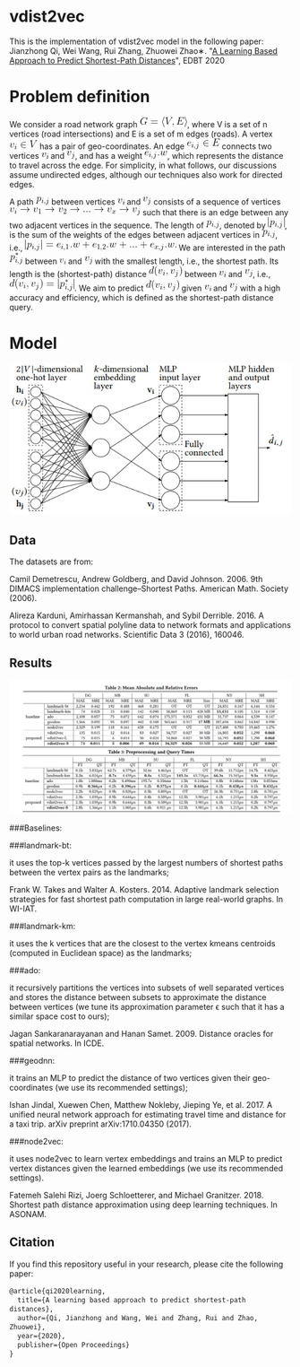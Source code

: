 # vdist2vec
This is the implementation of vdist2vec model in the following paper: \
Jianzhong Qi, Wei Wang, Rui Zhang, Zhuowei Zhao∗. "[A Learning Based Approach to Predict Shortest-Path Distances](https://openproceedings.org/2020/conf/edbt/paper_215.pdf)", EDBT 2020

# Problem definition

We consider a road network graph <img src=./equations/eq1.gif>, where V is a set of n vertices  (road intersections)  and E is a set of m edges (roads). 
A vertex <img src=./equations/eq2.gif> has a pair of geo-coordinates. An edge <img src=./equations/eq3.gif> connects two vertices <img src=./equations/vi.gif> and <img src=./equations/vj.gif>, and has a weight <img src=./equations/eq4.gif>, which represents the  distance to travel across the edge. For simplicity, in what follows, our discussions assume undirected edges, although our techniques also work for directed edges. 

A path <img src=./equations/eq5.gif> between vertices 
<img src=./equations/vi.gif> and <img src=./equations/vj.gif> consists of a sequence of vertices <img src=./equations/eq6.gif> 
such that there is an edge between any two adjacent vertices in the sequence.  The length of <img src=./equations/eq5.gif>, denoted by <img src=./equations/eq7.gif>, is the sum of the weights of the edges between  adjacent vertices in <img src=./equations/eq5.gif>, i.e., 
<img src=./equations/eq8.gif>
We are interested in the path  <img src=./equations/eq9.gif> between <img height="10" src=./equations/vi.gif> and <img src=./equations/vj.gif> with the smallest length, i.e., the shortest path. 
Its length is the (shortest-path) distance <img src=./equations/eq10.gif> between <img src=./equations/vi.gif> and <img src=./equations/vj.gif>, i.e., 
<img src=./equations/eq11.gif>.
We aim to predict <img src=./equations/eq10.gif> given <img src=./equations/vi.gif> and <img src=./equations/vj.gif> with a high accuracy and efficiency, which is defined as the shortest-path distance query. 
# Model
<p align="center">
  <img src=./figure/model.PNG>
</p>

## Data
The datasets are from:

Camil Demetrescu, Andrew Goldberg, and David Johnson. 2006. 9th DIMACS implementation challenge–Shortest Paths. American Math. Society (2006).

Alireza Karduni, Amirhassan Kermanshah, and Sybil Derrible. 2016. A protocol to convert spatial polyline data to network formats and applications to world urban road networks. Scientific Data 3 (2016), 160046.

## Results
<p align="center">
  <img src=./figure/results.PNG>
</p>

###Baselines:

###landmark-bt:

it uses the top-k vertices passed by the largest numbers of shortest paths between the vertex pairs as the landmarks; 

Frank W. Takes and Walter A. Kosters. 2014. Adaptive landmark selection
strategies for fast shortest path computation in large real-world graphs. In
WI-IAT.

###landmark-km: 

it uses the k vertices that are the closest to the vertex kmeans centroids (computed in Euclidean space) as the landmarks;

###ado:

it recursively partitions the vertices into subsets of well separated vertices and stores the distance between subsets to
approximate the distance between vertices (we tune its approximation parameter ϵ such that it has a similar space cost to ours);

Jagan Sankaranarayanan and Hanan Samet. 2009. Distance oracles for spatial
networks. In ICDE.

###geodnn: 

it trains an MLP to predict the distance of two vertices given their geo-coordinates (we use its recommended settings); 

Ishan Jindal, Xuewen Chen, Matthew Nokleby, Jieping Ye, et al. 2017. A unified
neural network approach for estimating travel time and distance for a taxi
trip. arXiv preprint arXiv:1710.04350 (2017).

###node2vec: 

it uses node2vec to learn vertex embeddings and trains an MLP to predict vertex distances given the learned embeddings (we use its recommended settings).

Fatemeh Salehi Rizi, Joerg Schloetterer, and Michael Granitzer. 2018. Shortest
path distance approximation using deep learning techniques. In ASONAM.

## Citation
If you find this repository useful in your research, please cite the following paper:

```
@article{qi2020learning,
  title={A learning based approach to predict shortest-path distances},
  author={Qi, Jianzhong and Wang, Wei and Zhang, Rui and Zhao, Zhuowei},
  year={2020},
  publisher={Open Proceedings}
}
```
